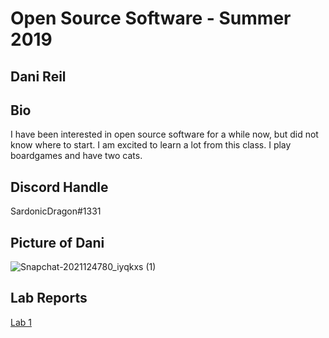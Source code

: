# Open Source Software - Summer 2019
## Dani Reil

## Bio
I have been interested in open source software for a while now, but did not know where to start. I am excited to learn a lot from this class. I play boardgames and have two cats.

## Discord Handle
SardonicDragon#1331

## Picture of Dani
![Snapchat-2021124780_iyqkxs (1)](https://user-images.githubusercontent.com/63828111/106549515-23709f00-64df-11eb-9916-94634b43feb8.jpg)

## Lab Reports
[Lab 1](labs/lab-01/report.md)
